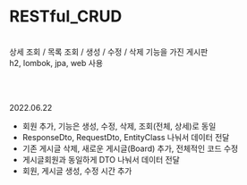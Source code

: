 # RESTful_CRUD
<br>
상세 조회 / 목록 조회 / 생성 / 수정 / 삭제 기능을 가진 게시판
<br>
h2, lombok, jpa, web 사용

</br></br>


2022.06.22<br>
- 회원 추가, 기능은 생성, 수정, 삭제, 조회(전체, 상세)로 동일
- ResponseDto, RequestDto, EntityClass 나눠서 데이터 전달
- 기존 게시글 삭제, 새로운 게시글(Board) 추가, 전체적인 코드 수정
- 게시글회원과 동일하게 DTO 나눠서 데이터 전달
- 회원, 게시글 생성, 수정 시간 추가 
